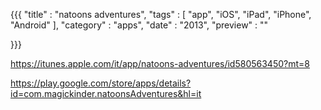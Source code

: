 {{{
    "title"    : "natoons adventures",
    "tags"     : [ "app", "iOS", "iPad", "iPhone", "Android" ],
    "category" : "apps",
    "date"     : "2013",
    "preview"  : ""

}}}

https://itunes.apple.com/it/app/natoons-adventures/id580563450?mt=8

https://play.google.com/store/apps/details?id=com.magickinder.natoonsAdventures&hl=it